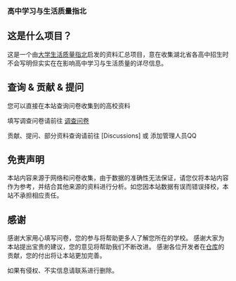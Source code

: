 ﻿### 高中学习与生活质量指北

## 这是什么项目？
这是一个由[大学生活质量指北](https://colleges.chat/)启发的资料汇总项目，意在收集湖北省各高中招生时不会写明但实实在在影响高中学习与生活质量的详尽信息。

## 查询 & 贡献 & 提问
您可以直接在本站查询问卷收集到的高校资料

填写调查问卷请前往 [调查问卷](https://wj.qq.com/s2/22706796/81e3/)

贡献、提问、部分资料查询请前往 [Discussions] 或 添加管理人员QQ

## 免责声明
本站内容来源于网络和问卷收集，由于数据的准确性无法保证，请您仅将本站内容作为参考，并结合其他来源的资料进行分析。如您因本站数据有误而错误择校，本站不承担相应责任。

## 感谢
感谢大家用心填写问卷，您的参与将帮助更多人了解您所在的学校。
感谢大家为本站提出宝贵的建议，您的意见将帮助我们不断改进。
感谢各位开发者在[仓库](https://vic2349.github.io/senior-school-guide/)的贡献，您的付出将让本站更加完善。


如果有侵权、不实信息请联系进行删除。
